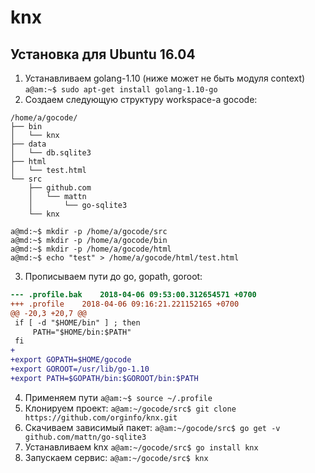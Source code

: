 # knx

## Установка для Ubuntu 16.04 
1. Устанавливаем golang-1.10 (ниже может не быть модуля context)
`a@am:~$ sudo apt-get install golang-1.10-go`
2. Создаем следующую структуру workspace-а gocode:
```
/home/a/gocode/
├── bin
│   └── knx
├── data
│   └── db.sqlite3
├── html
│   └── test.html
└── src
    ├── github.com
    │   └── mattn
    │       └── go-sqlite3
    └── knx
```
```
a@md:~$ mkdir -p /home/a/gocode/src
a@md:~$ mkdir -p /home/a/gocode/bin
a@md:~$ mkdir -p /home/a/gocode/html
a@md:~$ echo "test" > /home/a/gocode/html/test.html
```
3. Прописываем пути до go, gopath, goroot:
``` diff
--- .profile.bak	2018-04-06 09:53:00.312654571 +0700
+++ .profile	2018-04-06 09:16:21.221152165 +0700
@@ -20,3 +20,7 @@
 if [ -d "$HOME/bin" ] ; then
     PATH="$HOME/bin:$PATH"
 fi
+
+export GOPATH=$HOME/gocode
+export GOROOT=/usr/lib/go-1.10
+export PATH=$GOPATH/bin:$GOROOT/bin:$PATH
```
4. Применяем пути
`a@am:~$ source ~/.profile`
5. Клонируем проект:
`a@am:~/gocode/src$ git clone https://github.com/orginfo/knx.git`
6. Скачиваем зависимый пакет:
`a@am:~/gocode/src$ go get -v github.com/mattn/go-sqlite3`
7. Устанавливаем knx
`a@am:~/gocode/src$ go install knx`
8. Запускаем сервис:
`a@am:~/gocode/src$ knx`
